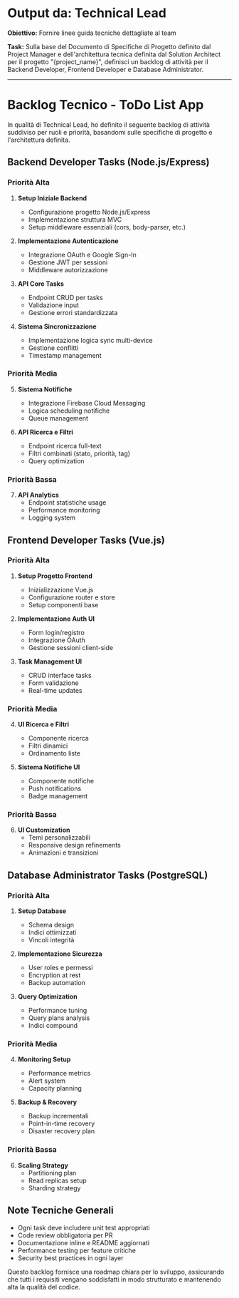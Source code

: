 # Output da: Technical Lead

**Obiettivo:** Fornire linee guida tecniche dettagliate al team

**Task:** Sulla base del Documento di Specifiche di Progetto definito dal Project Manager e dell'architettura tecnica definita dal Solution Architect per il progetto "{project_name}", definisci un backlog di attività per il Backend Developer, Frontend Developer e Database Administrator.


---

# Backlog Tecnico - ToDo List App

In qualità di Technical Lead, ho definito il seguente backlog di attività suddiviso per ruoli e priorità, basandomi sulle specifiche di progetto e l'architettura definita.

## Backend Developer Tasks (Node.js/Express)

### Priorità Alta
1. **Setup Iniziale Backend**
   - Configurazione progetto Node.js/Express
   - Implementazione struttura MVC
   - Setup middleware essenziali (cors, body-parser, etc.)

2. **Implementazione Autenticazione**
   - Integrazione OAuth e Google Sign-In
   - Gestione JWT per sessioni
   - Middleware autorizzazione

3. **API Core Tasks**
   - Endpoint CRUD per tasks
   - Validazione input
   - Gestione errori standardizzata

4. **Sistema Sincronizzazione**
   - Implementazione logica sync multi-device
   - Gestione conflitti
   - Timestamp management

### Priorità Media
5. **Sistema Notifiche**
   - Integrazione Firebase Cloud Messaging
   - Logica scheduling notifiche
   - Queue management

6. **API Ricerca e Filtri**
   - Endpoint ricerca full-text
   - Filtri combinati (stato, priorità, tag)
   - Query optimization

### Priorità Bassa
7. **API Analytics**
   - Endpoint statistiche usage
   - Performance monitoring
   - Logging system

## Frontend Developer Tasks (Vue.js)

### Priorità Alta
1. **Setup Progetto Frontend**
   - Inizializzazione Vue.js
   - Configurazione router e store
   - Setup componenti base

2. **Implementazione Auth UI**
   - Form login/registro
   - Integrazione OAuth
   - Gestione sessioni client-side

3. **Task Management UI**
   - CRUD interface tasks
   - Form validazione
   - Real-time updates

### Priorità Media
4. **UI Ricerca e Filtri**
   - Componente ricerca
   - Filtri dinamici
   - Ordinamento liste

5. **Sistema Notifiche UI**
   - Componente notifiche
   - Push notifications
   - Badge management

### Priorità Bassa
6. **UI Customization**
   - Temi personalizzabili
   - Responsive design refinements
   - Animazioni e transizioni

## Database Administrator Tasks (PostgreSQL)

### Priorità Alta
1. **Setup Database**
   - Schema design
   - Indici ottimizzati
   - Vincoli integrità

2. **Implementazione Sicurezza**
   - User roles e permessi
   - Encryption at rest
   - Backup automation

3. **Query Optimization**
   - Performance tuning
   - Query plans analysis
   - Indici compound

### Priorità Media
4. **Monitoring Setup**
   - Performance metrics
   - Alert system
   - Capacity planning

5. **Backup & Recovery**
   - Backup incrementali
   - Point-in-time recovery
   - Disaster recovery plan

### Priorità Bassa
6. **Scaling Strategy**
   - Partitioning plan
   - Read replicas setup
   - Sharding strategy

## Note Tecniche Generali
- Ogni task deve includere unit test appropriati
- Code review obbligatoria per PR
- Documentazione inline e README aggiornati
- Performance testing per feature critiche
- Security best practices in ogni layer

Questo backlog fornisce una roadmap chiara per lo sviluppo, assicurando che tutti i requisiti vengano soddisfatti in modo strutturato e mantenendo alta la qualità del codice.
